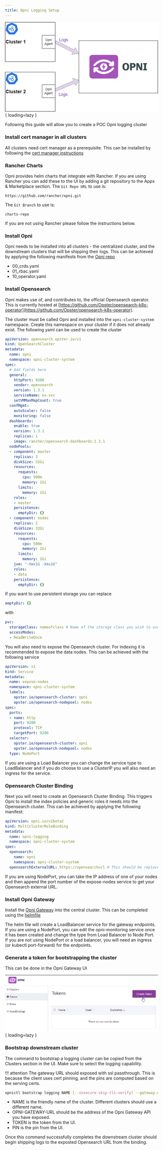 ```yaml
---
title: Opni Logging Setup
---
```


![Opni Logging](../img/loggingarch.png){ loading=lazy }

Following this guide will allow you to create a POC Opni logging cluster

### Install cert manager in all clusters
All clusters need cert manager as a prerequisite.  This can be installed by following the [cert manager instructions](https://cert-manager.io/docs/installation/kubectl/)

### Rancher Charts
Opni provides helm charts that integrate with Rancher.  If you are using Rancher you can add these to the UI by adding a git repository to the Apps & Marketplace section.  The `Git Repo URL` to use is:
```
https://github.com/rancher/opni.git
```

The `Git Branch` to use is:
```
charts-repo
```

If you are not using Rancher please follow the instructions below.

### Install Opni
Opni needs to be installed into all clusters - the centralized cluster, and the downstream clusters that will be shipping their logs.
This can be achieved by applying the following manifests from the [Opni repo](https://github.com/rancher/opni/tree/main/deploy/manifests)

 - 00_crds.yaml
 - 01_rbac.yaml
 - 10_operator.yaml

### Install Opensearch
Opni makes use of, and contributes to, the official Opensearch operator.  This is currently hosted at [https://github.com/Opster/opensearch-k8s-operator](https://github.com/Opster/opensearch-k8s-operator).

The cluster must be called Opni and installed into the `opni-cluster-system` namespace. Create this namespace on your cluster if it does not already exist.  The following yaml can be used to create the cluster
```yaml
apiVersion: opensearch.opster.io/v1
kind: OpenSearchCluster
metadata:
  name: opni
  namespace: opni-cluster-system
spec:
  # Add fields here
  general:
    httpPort: 9200
    vendor: opensearch
    version: 1.3.1
    serviceName: os-svc
    setVMMaxMapCount: true
  confMgmt:
    autoScaler: false
    monitoring: false
  dashboards:
    enable: true
    version: 1.3.1
    replicas: 1
    image: rancher/opensearch-dashboards:1.3.1
  nodePools:
  - component: master
    replicas: 3
    diskSize: 32Gi
    resources:
      requests:
        cpu: 500m
        memory: 1Gi
      limits:
        memory: 1Gi
    roles:
    - master
    persistence:
      emptyDir: {}
  - component: nodes
    replicas: 2
    diskSize: 32Gi
    resources:
      requests:
        cpu: 500m
        memory: 2Gi
      limits:
        memory: 2Gi
    jvm: "-Xmx1G -Xms1G"
    roles:
    - data
    persistence:
      emptyDir: {}
```

If you want to use persistent storage you can replace
```yaml
emptyDir: {}
```
with
```yaml
pvc:
  storageClass: nameofclass # Name of the storage class you wish to use
  accessModes:
  - ReadWriteOnce
```

You will also need to expose the Opensearch cluster.  For indexing it is recommended to expose the data nodes.  This can be achieved with the following service
```yaml
apiVersion: v1
kind: Service
metadata:
  name: expose-nodes
  namespace: opni-cluster-system
  labels:
    opster.io/opensearch-cluster: opni
    opster.io/opensearch-nodepool: nodes
spec:
  ports:
  - name: http
    port: 9200
    protocol: TCP
    targetPort: 9200
  selector:
    opster.io/opensearch-cluster: opni
    opster.io/opensearch-nodepool: nodes
  type: NodePort
```

If you are using a Load Balancer you can change the service type to LoadBalancer and if you do choose to use a ClusterIP you will also need an ingress for the service.

### Opensearch Cluster Binding
Next you will need to create an Opensearch Cluster Binding.  This triggers Opni to install the index policies and generic roles it needs into the Opensearch cluster.  This can be achieved by applying the following manifest:
```yaml
apiVersion: opni.io/v1beta2
kind: MulticlusterRoleBinding
metadata:
  name: opni-logging
  namespace: opni-cluster-system
spec:
  opensearch:
    name: opni
    namespace: opni-cluster-system
  opensearchExternalURL: https://opensearchurl # This should be replaced with the URL that the Opensearch data node service is exposed on
```
If you are using NodePort, you can take the IP address of one of your nodes and then append the port number of the expose-nodes service to get your Opensearch external URL.

### Install Opni Gateway
Install the [Opni Gateway](https://github.com/rancher/opni-monitoring) into the central cluster. This can be completed using the [helmfile](https://github.com/rancher/opni-monitoring/blob/main/deploy/helmfile.yaml)

The helm file will create a LoadBalancer service for the gateway endpoints. If you are using a NodePort, you can edit the opni-monitoring service once it has been created and change the type from Load Balancer to Node Port. If you are not using NodePort or a load balancer, you will need an ingress (or kubectl port-forward) for the endpoints.

### Generate a token for bootstrapping the cluster
This can be done in the Opni Gateway UI

![Token UI Screenshot](../img/tokencreate.png){ loading=lazy }

### Bootstrap downstream cluster
The command to bootstrap a logging cluster can be copied from the Clusters section in the UI.  Make sure to select the logging capability.

!!! attention
    The gateway URL should exposed with ssl passthrough.  This is because the client uses cert pinning, and the pins are computed based on the serving certs.

```sh
opnictl bootstrap logging NAME [--insecure-skip-tls-verify] --gateway-url https://OPNI-GATEWAY-URL --token=TOKEN --pin=PIN
```

 - NAME is the friendly name of the cluster. Different clusters should use a different name.
 - OPNI-GATEWAY-URL should be the address of the Opni Gateway API you have exposed.
 - TOKEN is the token from the UI.
 - PIN is the pin from the UI.

Once this command successfully completes the downstream cluster should begin shipping logs to the exposted Opensearch URL from the binding.
